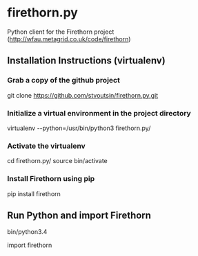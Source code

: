 # firethorn.py

Python client for the Firethorn project
(http://wfau.metagrid.co.uk/code/firethorn)




## Installation Instructions (virtualenv)


### Grab a copy of the github project  

git clone https://github.com/stvoutsin/firethorn.py.git

### Initialize a virtual environment in the project directory

virtualenv --python=/usr/bin/python3 firethorn.py/

### Activate the virtualenv 

cd firethorn.py/
source bin/activate

### Install Firethorn using pip 

pip install firethorn

## Run Python and import Firethorn
bin/python3.4 

import firethorn
